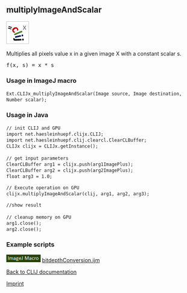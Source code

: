 ## multiplyImageAndScalar
![Image](images/mini_clijx_logo.png)

Multiplies all pixels value x in a given image X with a constant scalar s.

<pre>f(x, s) = x * s</pre>

### Usage in ImageJ macro
```
Ext.CLIJx_multiplyImageAndScalar(Image source, Image destination, Number scalar);
```


### Usage in Java
```
// init CLIJ and GPU
import net.haesleinhuepf.clijx.CLIJ;
import net.haesleinhuepf.clij.clearcl.ClearCLBuffer;
CLIJx clijx = CLIJx.getInstance();

// get input parameters
ClearCLBuffer arg1 = clijx.push(arg1ImagePlus);
ClearCLBuffer arg2 = clijx.push(arg2ImagePlus);
float arg3 = 1.0;
```

```
// Execute operation on GPU
clijx.multiplyImageAndScalar(clij, arg1, arg2, arg3);
```

```
//show result

// cleanup memory on GPU
arg1.close();
arg2.close();
```




### Example scripts
<a href="https://github.com/clij/clij-advanced-filters/blob/master/src/main/macro/"><img src="images/language_macro.png" height="20"/></a> [bitdepthConversion.ijm](https://github.com/clij/clij-advanced-filters/blob/master/src/main/macro/bitdepthConversion.ijm)  


[Back to CLIJ documentation](https://clij.github.io/)

[Imprint](https://clij.github.io/imprint)
